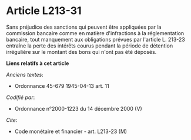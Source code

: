 # Article L213-31

Sans préjudice des sanctions qui peuvent être appliquées par la commission bancaire comme en matière d'infractions à la
réglementation bancaire, tout manquement aux obligations prévues par l'article L. 213-23 entraîne la perte des intérêts
courus pendant la période de détention irrégulière sur le montant des bons qui n'ont pas été déposés.

**Liens relatifs à cet article**

_Anciens textes_:

  - Ordonnance 45-679 1945-04-13 art. 11

_Codifié par_:

  - Ordonnance n°2000-1223 du 14 décembre 2000 (V)

_Cite_:

  - Code monétaire et financier - art. L213-23 (M)
